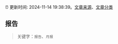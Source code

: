 :alarm_clock: 更新时间: 2024-11-14 19:38:39。[文章来源](/README.md)、[文章分类](/TAGS.md)

## 报告


> 关键字：`报告`、`月报`



